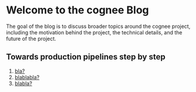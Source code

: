 # Welcome to the cognee Blog

The goal of the blog is to discuss broader topics around the cognee project, including the motivation behind the project, the technical details, and the future of the project.

## Towards production pipelines step by step

1. [bla?](posts/bla-and-bla.md)
2. [blablabla?](posts/chain-bla.md)
3. [blabla?](posts/valblart1.md)